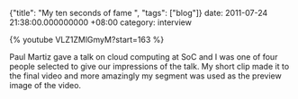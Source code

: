 {"title": "My ten seconds of fame  ", "tags": ["blog"]}
date: 2011-07-24 21:38:00.000000000 +08:00
category: interview

{% youtube VLZ1ZMlGmyM?start=163 %}

Paul Martiz gave a talk on cloud computing at SoC and I was one of four
people selected to give our impressions of the talk. My short clip made it to
the final video and more amazingly my segment was used as the preview image of
the video.
